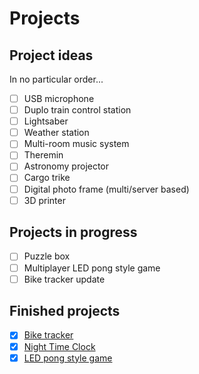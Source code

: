 # Projects
## Project ideas
In no particular order...
- [ ] USB microphone
- [ ] Duplo train control station
- [ ] Lightsaber
- [ ] Weather station
- [ ] Multi-room music system
- [ ] Theremin
- [ ] Astronomy projector
- [ ] Cargo trike
- [ ] Digital photo frame (multi/server based)
- [ ] 3D printer

## Projects in progress
- [ ] Puzzle box
- [ ] Multiplayer LED pong style game
- [ ] Bike tracker update

## Finished projects
- [x] [Bike tracker](https://github.com/johan-m-o/BikeTracker)
- [x] [Night Time Clock](https://github.com/johan-m-o/NightTimeClock)
- [x] [LED pong style game](https://github.com/johan-m-o/LEDTennis)
